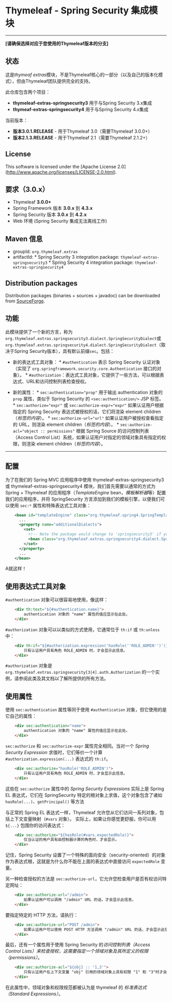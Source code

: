 
Thymeleaf - Spring Security 集成模块
===============================================

------------------------------------------------------------------------------

**[请确保选择对应于您使用的Thymeleaf版本的分支]**

状态
------

这是*thymeaf extras*模块，不是Thymeleaf核心的一部分（以及自己的版本化模式），但由Thymeleaf团队提供完全的支持。

此仓库包含两个项目：

  * **thymeleaf-extras-springsecurity3** 用于与Spring Security 3.x集成
  * **thymeaf-extras-springsecurity4** 用于与Spring Security 4.x集成
 
当前版本：

  * **版本3.0.1.RELEASE** - 用于Thymeleaf 3.0（需要Thymeleaf 3.0.0+）
  * **版本2.1.3.RELEASE** - 用于Thymeleaf 2.1（需要Thymeleaf 2.1.2+）

License
-------

This software is licensed under the [Apache License 2.0]
(http://www.apache.org/licenses/LICENSE-2.0.html).

要求（3.0.x）
--------------------

  *   Thymeleaf **3.0.0+**
  *   Spring Framework 版本 **3.0.x** 到 **4.3.x**
  *   Spring Security 版本 **3.0.x** 到 **4.2.x**
  *   Web 环境 (Spring Security 集成无法离线工作)

Maven 信息
----------

  *   groupId: `org.thymeleaf.extras`   
  *   artifactId: 
    *   Spring Security 3 integration package: `thymeleaf-extras-springsecurity3`
    *   Spring Security 4 integration package: `thymeleaf-extras-springsecurity4`


Distribution packages
---------------------

Distribution packages (binaries + sources + javadoc) can be downloaded from [SourceForge](http://sourceforge.net/projects/thymeleaf/files/thymeleaf-extras-springsecurity/).


功能
--------

此模块提供了一个新的方言，称为`org.thymeleaf.extras.springsecurity3.dialect.SpringSecurityDialect`或`org.thymeleaf.extras.springsecurity4.dialect.SpringSecurityDialect`（取决于Spring Security版本），具有默认前缀`sec`。包括：
  
  *   新的表达式工具对象：
    *   `#authentication` 表示 Spring Security 认证对象（实现了 `org.springframework.security.core.Authentication` 接口的对象）。
	*   `#authorization`：表达式工具对象，它提供了一些方法，可以根据表达式、URL和访问控制列表检查授权。

  *   新的属性：
    *   `sec:authentication="prop"` 用于输出 authentication 对象的 `prop` 属性，类似于 Spring Security 的 `<sec:authentication/>` JSP 标签。
    *   `sec:authorize="expr"` 或 `sec:authorize-expr="expr"` 如果认证用户根据指定的 Spring Security 表达式被授权的话，它们将渲染 element children（*标签的内容*）。
    *   `sec:authorize-url="url"` 如果认证用户被授权查看指定的 URL，则渲染 element children（*标签的内容*）。
    *   `sec:authorize-acl="object :: permissions"` 根据 Spring Source 的访问控制列表（Access Control List）系统，如果认证用户对指定的领域对象具有指定的权限，则渲染 element children（*标签的内容*）。


------------------------------------------------------------------------------

	
配置
-------------

为了在我们的 Spring MVC 应用程序中使用 thymeleaf-extras-springsecurity3 或 thymeleaf-extras-springsecurity4 模块，我们首先需要以通常的方式为 Spring + Thymeleaf 的应用程序（*TemplateEngine* bean，*模板解析器*等）配置我们的应用程序，并将 SpringSecurity 方言添加到我们的模板引擎，以便我们可以使用 `sec:*` 属性和特殊表达式工具对象：

```xml
    <bean id="templateEngine" class="org.thymeleaf.spring4.SpringTemplateEngine">
      ...
      <property name="additionalDialects">
        <set>
          <!-- Note the package would change to 'springsecurity3' if you are using that version -->
          <bean class="org.thymeleaf.extras.springsecurity4.dialect.SpringSecurityDialect"/>
        </set>
      </property>
	  ...
    </bean>
```

A就这样！




	
使用表达式工具对象
------------------------------------

`#authentication` 对象可以很容易地使用，像这样：

```html
    <div th:text="${#authentication.name}">
        authentication 对象的 "name" 属性的值应显示在此处。
    </div>
```

`#authorization` 对象可以以类似的方式使用，它通常位于 `th:if` 或 `th:unless` 中：


```html
    <div th:if="${#authorization.expression('hasRole(''ROLE_ADMIN'')')}">
        只有认证用户具有角色 ROLE_ADMIN 时，才会显示此信息。
    </div>
```

`#authorization` 对象是 `org.thymeleaf.extras.springsecurity[3|4].auth.Authorization` 的一个实例，请参阅此类及其文档以了解所提供的所有方法。

	
	
使用属性
--------------------


使用 `sec:authentication` 属性等同于使用 `#authentication` 对象，但它使用的是它自己的属性：

```html
    <div sec:authentication="name">
        authentication 对象的 "name" 属性的值应显示在此处。
    </div>
```

`sec:authorize` 和 `sec:authorize-expr` 属性完全相同。当对一个 *Spring Security Expression* 求值时，它们等价一个计算 `#authorization.expression(...)` 表达式的 `th:if`。



```html
    <div sec:authorize="hasRole('ROLE_ADMIN')">
        只有认证用户具有角色 ROLE_ADMIN 时，才会显示此信息。
    </div>
```

这些在 `sec:authorize` 属性中的 *Spring Security Expressions* 实际上是 Spring EL 表达式，它们在 SpringSecurity 特定的根对象上求值，这个对象包含了诸如 `hasRole(...)`、`getPrincipal()` 等方法 

与正常的 Spring EL 表达式一样，Thymeleaf 允许您从它们访问一系列对象，包括上下文变量映射（`#vars` 对象）。 实际上，如果让你感觉更舒服，你可以用 `${...}` 包围你的访问表达式：


```html
    <div sec:authorize="${hasRole(#vars.expectedRole)}">
        仅当认证的用户具有由控制器计算的角色时，才会显示。
    </div>
```

记住，Spring Security 设置了一个特殊的面向安全（security-oriented）的对象作为表达式根，这就是为什么你不能在上面的表达式中直接访问 `expectedRole` 变量。 


另一种检查授权的方法是 `sec:authorize-url`，它允许您检查用户是否有权访问特定网址：


```html
    <div sec:authorize-url="/admin">
        如果认证用户可以调用 "/admin" URL 的话，才会显示此信息。
    </div>
```

要指定特定的 HTTP 方法，请执行：

```html
    <div sec:authorize-url="POST /admin">
        如果认证用户可以使用 POST HTTP 方法调用 "/admin" URL 的话，才会显示此信息。
    </div>
```

最后，还有一个属性用于使用 Spring Security 的*访问控制列表（Access Control Lists）*来检查授权，这需要指定一个领域对象及其所定义的*权限（permissions）*。


```html
    <div sec:authorize-acl="${obj} :: '1,3'">
        只有认证用户在上下文变量 "obj" 引用的领域对象上具有权限 "1" 和 "3"时才会显示。
    </div>
```

在此属性中，领域对象和权限规范都被认为是 thymeleaf 的 *标准表达式（Standard Expressions）*。
